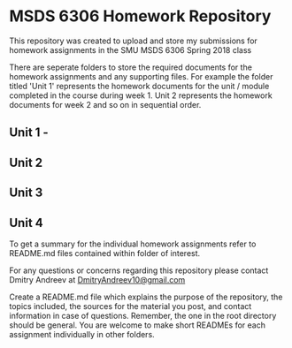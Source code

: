 # MSDS 6306 Homework Repository
This repository was created to upload and store my submissions for homework assignments in the SMU MSDS 6306 Spring 2018 class

There are seperate folders to store the required documents for the homework assignments and any supporting files. For example the folder titled 'Unit 1' represents the homework documents for the unit / module completed in the course during week 1. Unit 2 represents the homework documents for week 2 and so on in sequential order.

## Unit 1 - 

## Unit 2

## Unit 3

## Unit 4

To get a summary for the individual homework assignments refer to README.md files contained within folder of interest.

For any questions or concerns regarding this repository please contact Dmitry Andreev at DmitryAndreev10@gmail.com


Create a README.md file which explains the purpose of the repository, the topics included, the sources for the material you post, and contact information in case of questions. Remember, the one in the root directory should be general.  You are welcome to make short READMEs for each assignment individually in other folders.

